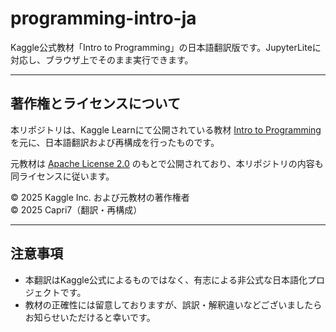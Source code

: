 # programming-intro-ja
Kaggle公式教材「Intro to Programming」の日本語翻訳版です。JupyterLiteに対応し、ブラウザ上でそのまま実行できます。

---

## 著作権とライセンスについて

本リポジトリは、Kaggle Learnにて公開されている教材 [Intro to Programming](https://www.kaggle.com/learn/intro-to-programming) を元に、日本語翻訳および再構成を行ったものです。

元教材は [Apache License 2.0](https://www.apache.org/licenses/LICENSE-2.0) のもとで公開されており、本リポジトリの内容も同ライセンスに従います。

© 2025 Kaggle Inc. および元教材の著作権者  
© 2025 Capri7（翻訳・再構成）

---

## 注意事項

- 本翻訳はKaggle公式によるものではなく、有志による非公式な日本語化プロジェクトです。
- 教材の正確性には留意しておりますが、誤訳・解釈違いなどございましたらお知らせいただけると幸いです。


